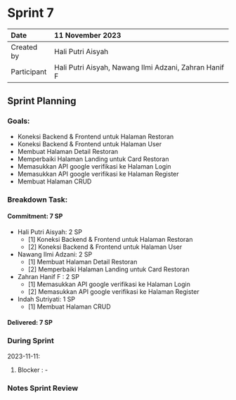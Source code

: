 # Sprint 7

|Date|11 November 2023|
| :- | :- |
|Created by|Hali Putri Aisyah|
|Participant|Hali Putri Aisyah, Nawang Ilmi Adzani, Zahran Hanif F|
## Sprint Planning
### Goals:
- Koneksi Backend & Frontend untuk Halaman Restoran
- Koneksi Backend & Frontend untuk Halaman User
- Membuat Halaman Detail Restoran
- Memperbaiki Halaman Landing untuk Card Restoran
- Memasukkan API google verifikasi ke Halaman Login 
- Memasukkan API google verifikasi ke Halaman Register
- Membuat Halaman CRUD 
### Breakdown Task:
#### Commitment: 7 SP
- Hali Putri Aisyah: 2 SP
  - [1] Koneksi Backend & Frontend untuk Halaman Restoran
  - [2] Koneksi Backend & Frontend untuk Halaman User
- Nawang Ilmi Adzani: 2 SP
  - [1] Membuat Halaman Detail Restoran
  - [2] Memperbaiki Halaman Landing untuk Card Restoran
- Zahran Hanif F : 2 SP
  - [1] Memasukkan API google verifikasi ke Halaman Login
  - [2] Memasukkan API google verifikasi ke Halaman Register
- Indah Sutriyati: 1 SP
  - [1] Membuat Halaman CRUD 

#### Delivered:	 7 SP
### During Sprint
2023-11-11:

1. Blocker : -

### Notes Sprint Review


